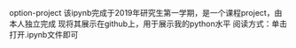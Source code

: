 option-project
该ipynb完成于2019年研究生第一学期，是一个课程project，由本人独立完成
现将其展示在github上，用于展示我的python水平
阅读方式：单击打开.ipynb文件即可
